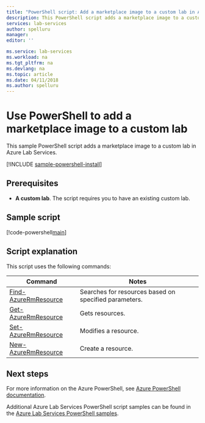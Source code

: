 ```yaml
---
title: "PowerShell script: Add a marketplace image to a custom lab in Azure Lab Services | Microsoft Docs"
description: This PowerShell script adds a marketplace image to a custom lab in Azure Lab Services.
services: lab-services
author: spelluru
manager: 
editor: ''

ms.service: lab-services
ms.workload: na
ms.tgt_pltfrm: na
ms.devlang: na
ms.topic: article
ms.date: 04/11/2018
ms.author: spelluru
---
```


# Use PowerShell to add a marketplace image to a custom lab

This sample PowerShell script adds a marketplace image to a custom lab in Azure Lab Services.

[!INCLUDE [sample-powershell-install](../../../includes/sample-powershell-install-no-ssh.md)]

## Prerequisites
* **A custom lab**. The script requires you to have an existing custom lab. 

## Sample script

[!code-powershell[main](../../../powershell_scripts/devtest-lab/add-marketplace-images-to-lab/add-marketplace-images-to-lab.ps1 "Add marketplace images to a custom lab")]

## Script explanation

This script uses the following commands: 

| Command | Notes |
|---|---|
| [Find-AzureRmResource](/module/azurerm.resources/find-azurermresource) | Searches for resources based on specified parameters. |
| [Get-AzureRmResource](/powershell/module/azurerm.resources/get-azurermresource) | Gets resources. |
| [Set-AzureRmResource](/powershell/module/azurerm.resources/set-azurermresource) | Modifies a resource. |
| [New-AzureRmResource](/powershell/module/azurerm.resources/new-azurermresource) | Create a resource. |

## Next steps

For more information on the Azure PowerShell, see [Azure PowerShell documentation](https://docs.microsoft.com/powershell/).

Additional Azure Lab Services PowerShell script samples can be found in the [Azure Lab Services PowerShell samples](../samples-powershell.md).